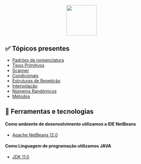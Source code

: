 <h1 align="center">
  <img src="https://marcas-logos.net/wp-content/uploads/2020/11/Java-logo-600x336.png" height="100px">
</h1>

<h2> ✅ Tópicos presentes</h2>

   * [Padrões de nomenclatura](https://github.com/Mateuzx/Java-Fundamentos/tree/main/Listas%20-%20Java)
   * [Tipos Primitivos](https://github.com/Mateuzx/Java-Fundamentos/tree/main/Listas%20-%20Java)
   * [Scanner](https://github.com/Mateuzx/Java-Fundamentos/tree/main/Listas%20-%20Java)
   * [Condicionais](https://github.com/Mateuzx/Java-Fundamentos/tree/main/Listas%20-%20Java)
   * [Estruturas de Repetição](https://github.com/Mateuzx/Java-Fundamentos/tree/main/Listas%20-%20Java)
   * [Interpolação](https://github.com/Mateuzx/Java-Fundamentos/tree/main/Listas%20-%20Java)
   * [Números Randômicos](https://github.com/Mateuzx/Java-Fundamentos/tree/main/Listas%20-%20Java)
   * [Métodos](https://github.com/Mateuzx/Java-Fundamentos/tree/main/Listas%20-%20Java)

<h2> 🧪 Ferramentas e tecnologias</h2>

<h4> Como ambiente de desenvolvimento utilizamos a IDE NetBeans </h4>

- [Apache NetBeans 12.0](https://netbeans.apache.org/download/index.html)

<h4> Como Linguagem de programação utilizamos JAVA </h4>

- [JDK 11.0](https://www.oracle.com/br/java/technologies/javase-jdk11-downloads.html)



  


   































